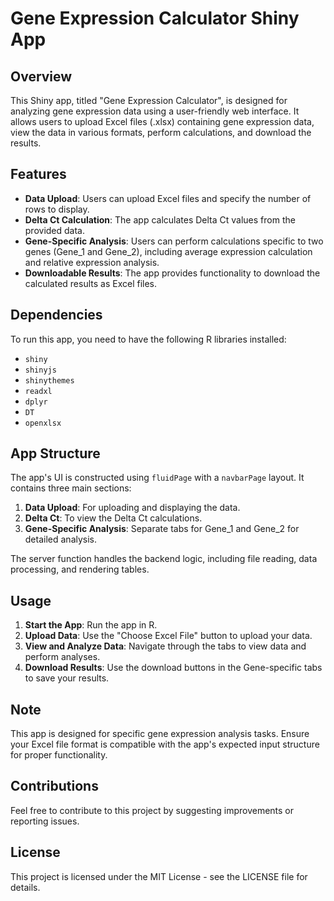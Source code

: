 # Gene Expression Calculator Shiny App

## Overview
This Shiny app, titled "Gene Expression Calculator", is designed for analyzing gene expression data using a user-friendly web interface. It allows users to upload Excel files (.xlsx) containing gene expression data, view the data in various formats, perform calculations, and download the results.

## Features
- **Data Upload**: Users can upload Excel files and specify the number of rows to display.
- **Delta Ct Calculation**: The app calculates Delta Ct values from the provided data.
- **Gene-Specific Analysis**: Users can perform calculations specific to two genes (Gene_1 and Gene_2), including average expression calculation and relative expression analysis.
- **Downloadable Results**: The app provides functionality to download the calculated results as Excel files.

## Dependencies
To run this app, you need to have the following R libraries installed:
- `shiny`
- `shinyjs`
- `shinythemes`
- `readxl`
- `dplyr`
- `DT`
- `openxlsx`

## App Structure
The app's UI is constructed using `fluidPage` with a `navbarPage` layout. It contains three main sections:
1. **Data Upload**: For uploading and displaying the data.
2. **Delta Ct**: To view the Delta Ct calculations.
3. **Gene-Specific Analysis**: Separate tabs for Gene_1 and Gene_2 for detailed analysis.

The server function handles the backend logic, including file reading, data processing, and rendering tables.

## Usage
1. **Start the App**: Run the app in R.
2. **Upload Data**: Use the "Choose Excel File" button to upload your data.
3. **View and Analyze Data**: Navigate through the tabs to view data and perform analyses.
4. **Download Results**: Use the download buttons in the Gene-specific tabs to save your results.

## Note
This app is designed for specific gene expression analysis tasks. Ensure your Excel file format is compatible with the app's expected input structure for proper functionality.

## Contributions
Feel free to contribute to this project by suggesting improvements or reporting issues.

## License
This project is licensed under the MIT License - see the LICENSE file for details.

